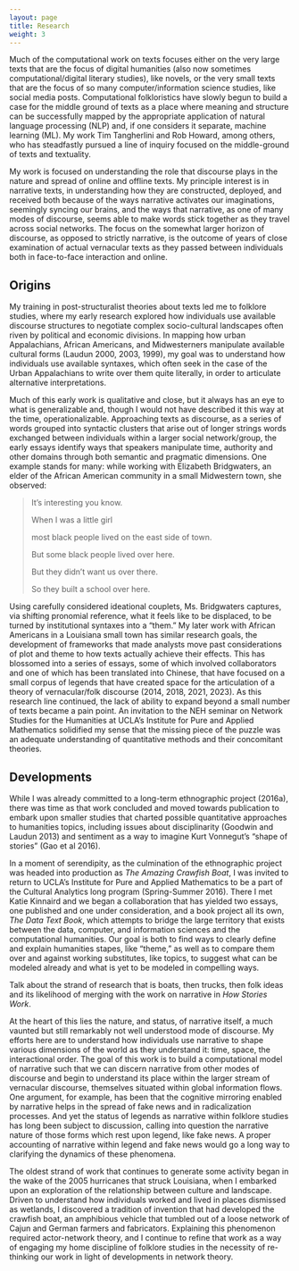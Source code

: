 ```yaml
---
layout: page
title: Research
weight: 3
---
```


Much of the computational work on texts focuses either on the very large texts that are the focus of digital humanities (also now sometimes computational/digital literary studies), like novels, or the very small texts that are the focus of so many computer/information science studies, like social media posts. Computational folkloristics have slowly begun to build a case for the middle ground of texts as a place where meaning and structure can be successfully mapped by the appropriate application of natural language processing (NLP) and, if one considers it separate, machine learning (ML). My work  Tim Tangherlini and Rob Howard, among others, who has steadfastly pursued a line of inquiry focused on the middle-ground of texts and textuality.

My work is focused on understanding the role that discourse plays in the nature and spread of online and offline texts. My principle interest is in narrative texts, in understanding how they are constructed, deployed, and received both because of the ways narrative activates our imaginations, seemingly syncing our brains, and the ways that narrative, as one of many modes of discourse, seems able to make words stick together as they travel across social networks. The focus on the somewhat larger horizon of discourse, as opposed to strictly narrative, is the outcome of years of close examination of actual vernacular texts as they passed between individuals both in face-to-face interaction and online.

## Origins

My training in post-structuralist theories about texts led me to folklore studies, where my  early research explored how individuals use available discourse structures to negotiate complex socio-cultural landscapes often riven by political and economic divisions. In mapping how urban Appalachians, African Americans, and Midwesterners manipulate available cultural forms (Laudun 2000, 2003, 1999), my goal was to understand how individuals use available syntaxes, which often seek in the case of the Urban Appalachians to write over them quite literally, in order to articulate alternative interpretations.

Much of this early work is qualitative and close, but it always has an eye to what is generalizable and, though I would not have described it this way at the time, operationalizable. Approaching texts as discourse, as a series of words grouped into syntactic clusters that arise out of longer strings words exchanged between individuals within a larger social network/group, the early essays identify ways that speakers manipulate time, authority and other domains through both semantic and pragmatic dimensions. One example stands for many: while working with Elizabeth Bridgwaters, an elder of the African American community in a small Midwestern town, she observed:

> It’s interesting you know.  
>
> When I was a little girl  
>
> most black people lived on the east side of town.  
>
> But some black people lived over here.  
>
> But they didn’t want us over there.  
>
> So they built a school over here.

Using carefully considered ideational couplets, Ms. Bridgwaters captures, via shifting pronomial reference, what it feels like to be displaced, to be turned by institutional syntaxes into a “them.” My later work with African Americans in a Louisiana small town has similar research goals, the development of frameworks that made analysts move past considerations of plot and theme to how texts actually achieve their effects. This has blossomed into a series of essays, some of which involved collaborators and one of which has been translated into Chinese, that have focused on a small corpus of legends that have created space for the articulation of a theory of vernacular/folk discourse (2014, 2018, 2021, 2023). As this research line continued, the lack of ability to expand beyond a small number of texts became a pain point. An invitation to the NEH seminar on Network Studies for the Humanities at UCLA’s Institute for Pure and Applied Mathematics solidified my sense that the missing piece of the puzzle was an adequate understanding of quantitative methods and their concomitant theories. 

## Developments 

While I was already committed to a long-term ethnographic project (2016a), there was time as that work concluded and moved towards publication to embark upon smaller studies that charted possible quantitative approaches to humanities topics, including issues about disciplinarity (Goodwin and Laudun 2013) and sentiment as a way to imagine Kurt Vonnegut’s “shape of stories” (Gao et al 2016). 

In a moment of serendipity, as the culmination of the ethnographic project was headed into production as _The Amazing Crawfish Boat_, I was invited to return to UCLA’s Institute for Pure and Applied Mathematics to be a part of the Cultural Analytics long program (Spring-Summer 2016). There I met Katie Kinnaird and we began a collaboration that has yielded two essays, one published and one under consideration, and a book project all its own, _The Data Text Book_, which attempts to bridge the large territory that exists between the data, computer, and information sciences and the computational humanities. Our goal is both to find ways to clearly define and explain humanities stapes, like “theme,” as well as to compare them over and against working substitutes, like topics, to suggest what can be modeled already and what is yet to be modeled in compelling ways.

Talk about the strand of research that is boats, then trucks, then folk ideas and its likelihood of merging with the work on narrative in _How Stories Work_.

At the heart of this lies the nature, and status, of narrative itself, a much vaunted but still remarkably not well understood mode of discourse. My efforts here are to understand how individuals use narrative to shape various dimensions of the world as they understand it: time, space, the interactional order. The goal of this work is to build a computational model of narrative such that we can discern narrative from other modes of discourse and begin to understand its place within the larger stream of vernacular discourse, themselves situated within global information flows. One argument, for example, has been that the cognitive mirroring enabled by narrative helps in the spread of fake news and in radicalization processes. And yet the status of legends as narrative within folklore studies has long been subject to discussion, calling into question the narrative nature of those forms which rest upon legend, like fake news. A proper accounting of narrative within legend and fake news would go a long way to clarifying the dynamics of these phenomena.

The oldest strand of work that continues to generate some activity began in the wake of the 2005 hurricanes that struck Louisiana, when I embarked upon an exploration of the relationship between culture and landscape. Driven to understand how individuals worked and lived in places dismissed as wetlands, I discovered a tradition of invention that had developed the crawfish boat, an amphibious vehicle that tumbled out of a loose network of Cajun and German farmers and fabricators. Explaining this phenomenon required actor-network theory, and I continue to refine that work as a way of engaging my home discipline of folklore studies in the necessity of re-thinking our work in light of developments in network theory.
